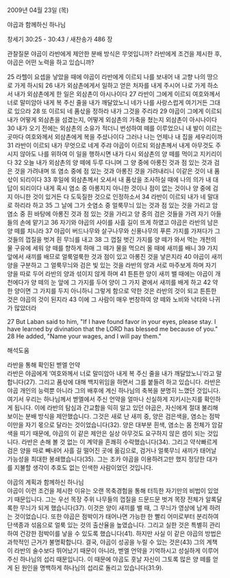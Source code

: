 2009년 04월 23일 (목)

야곱과 함께하신 하나님



창세기 30:25 - 30:43 / 새찬송가 486 장


관찰질문
야곱이 라반에게 제안한 분배 방식은 무엇입니까? 
라반에게 조건을 제시한 후, 야곱은 어떤 노력을 하고 있습니까?  

25 라헬이 요셉을 낳았을 때에 야곱이 라반에게 이르되 나를 보내어 내 고향 나의 땅으로 가게 하시되 26 내가 외삼촌에게서 일하고 얻은 처자를 내게 주시어 나로 가게 하소서 내가 외삼촌에게 한 일은 외삼촌이 아시나이다 27 라반이 그에게 이르되 여호와께서 너로 말미암아 내게 복 주신 줄을 내가 깨달았노니 네가 나를 사랑스럽게 여기거든 그대로 있으라 28 또 이르되 네 품삯을 정하라 내가 그것을 주리라 29 야곱이 그에게 이르되 내가 어떻게 외삼촌을 섬겼는지, 어떻게 외삼촌의 가축을 쳤는지 외삼촌이 아시나이다 30 내가 오기 전에는 외삼촌의 소유가 적더니 번성하여 떼를 이루었으니 내 발이 이르는 곳마다 여호와께서 외삼촌에게 복을 주셨나이다 그러나 나는 언제나 내 집을 세우리이까  31 라반이 이르되 내가 무엇으로 네게 주랴 야곱이 이르되 외삼촌께서 내게 아무것도 주시지 않아도 나를 위하여 이 일을 행하시면 내가 다시 외삼촌의 양 떼를 먹이고 지키리이다 32 오늘 내가 외삼촌의 양 떼에 두루 다니며 그 양 중에 아롱진 것과 점 있는 것과 검은 것을 가려내며 또 염소 중에 점 있는 것과 아롱진 것을 가려내리니 이같은 것이 내 품삯이 되리이다 33 후일에 외삼촌께서 오셔서 내 품삯을 조사하실 때에 나의 의가 내 대답이 되리이다 내게 혹시 염소 중 아롱지지 아니한 것이나 점이 없는 것이나 양 중에 검지 아니한 것이 있거든 다 도둑질한 것으로 인정하소서 34 라반이 이르되 내가 네 말대로 하리라 하고 35 그 날에 그가 숫염소 중 얼룩무늬 있는 것과 점 있는 것을 가리고 암염소 중 흰 바탕에 아롱진 것과 점 있는 것을 가리고 양 중의 검은 것들을 가려 자기 아들들의 손에 맡기고 36 자기와 야곱의 사이를 사흘 길이 뜨게 하였고 야곱은 라반의 남은 양 떼를 치니라 37 야곱이 버드나무와 살구나무와 신풍나무의 푸른 가지를 가져다가 그것들의 껍질을 벗겨 흰 무늬를 내고 38 그 껍질 벗긴 가지를 양 떼가 와서 먹는 개천의 물 구유에 세워 양 떼를 향하게 하매 그 떼가 물을 먹으러 올 때에 새끼를 배니 39 가지 앞에서 새끼를 배므로 얼룩얼룩한 것과 점이 있고 아롱진 것을 낳은지라 40 야곱이 새끼 양을 구분하고 그 얼룩무늬와 검은 빛 있는 것을 라반의 양과 서로 마주보게 하며 자기 양을 따로 두어 라반의 양과 섞이지 않게 하며 41 튼튼한 양이 새끼 밸 때에는 야곱이 개천에다가 양 떼의 눈 앞에 그 가지를 두어 양이 그 가지 곁에서 새끼를 배게 하고 42 약한 양이면 그 가지를 두지 아니하니 그렇게 함으로 약한 것은 라반의 것이 되고 튼튼한 것은 야곱의 것이 된지라 43 이에 그 사람이 매우 번창하여 양 떼와 노비와 낙타와 나귀가 많았더라   

27 But Laban said to him, "If I have found favor in your eyes, please stay. I have learned by divination that the LORD has blessed me because of you." 28 He added, "Name your wages, and I will pay them."

해석도움





라반을 통해 확인된 벧엘 언약  
라반은 야곱에게 ‘여호와께서 너로 말미암아 내게 복 주신 줄을 내가 깨달았노니’라고 말합니다(27). 그리고 품삯에 대해 백지위임을 하면서 그를 붙들려 하고 있습니다. 라반은 야곱 개인의 능력뿐 아니라 그의 배후에 계신 하나님의 축복을 분명히 느꼈던 것입니다. 여기서 우리는 하나님께서 벧엘에서 주신 언약을 얼마나 신실하게 지키시는지를 확인하게 됩니다. 이에 라반의 탐심과 간교함을 익히 알고 있던 야곱은, 자신에게 절대 불리해 보이는 분배 방식을 제안했습니다. 그것은 새로 난 새끼 중, 양은 검은색을, 염소는 점박이만을 자기 몫으로 달라는 것이었습니다(32). 양은 대부분 흰색, 염소는 몸 전체가 암갈색을 띠기 때문에, 야곱의 이 같은 제안은 실상 아무것도 요구하지 않은 셈이 되는 것입니다. 라반은 손해 볼 것 없는 이 계약을 흔쾌히 수락했습니다(34). 그리고 약삭빠르게 검은 양을 따로 빼내어 사흘 길 떨어진 곳에 옮김으로, 검거나 얼룩무늬 새끼가 태어날 가능성을 최대한 봉쇄했습니다(35). 그는 조카 야곱을 이용하려고만 했지 정당한 대가를 지불할 생각이 추호도 없는 인색한 사람이었던 것입니다.       

야곱의 계획과 함께하신 하나님  
야곱이 이런 조건을 제시한 이유는 오랜 목축경험을 통해 터득한 자기만의 비법이 있었기 때문입니다. 그는 우선 목장 주위 나무들의 껍질을 드문드문 벗겨 목장 전체가 알록달록한 무늬가 되게 했습니다(37). 이것은 양이 새끼를 밸 때, 그 무늬가 영상에 남게 하려는 것이었습니다. 또한 야곱은 점박이가 태어나면 가능한 한 빨리 어미로부터 분리하여 단색종과 섞음으로 얼룩 있는 것의 출산율을 높였습니다. 그리고 실한 것은 특별히 관리하여 건강한 점박이를 낳을 수 있도록 했습니다(41). 하지만 사실 이 같은 야곱의 방법은 과학적인 근거가 불명확합니다. 결국, 야곱이 성공을 누릴 수 있는 것은(43) 그의 계책이 라반의 술수보다 뛰어났기 때문이 아니라, 벧엘 언약을 기억하시고 성실하게 이루어주신 하나님의 섭리 때문입니다. 이 때문에 야곱도 훗날 자신이 그토록 많은 양 떼를 얻게 된 원인을 명백하게 하나님의 섭리로 돌리고 있습니다(31:9).